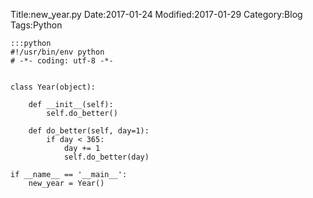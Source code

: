 Title:new_year.py
Date:2017-01-24
Modified:2017-01-29
Category:Blog
Tags:Python

	:::python
	#!/usr/bin/env python
	# -*- coding: utf-8 -*-


	class Year(object):
	
	    def __init__(self):
	        self.do_better()
	
	    def do_better(self, day=1):
	        if day < 365:
	            day += 1
	            self.do_better(day)
	
	if __name__ == '__main__':
	    new_year = Year()
